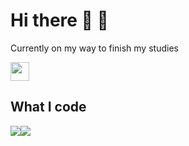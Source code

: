 # Hi there 🧐 👋

Currently on my way to finish my studies

<a href="https://www.linkedin.com/in/lev-pozniakoff-522263145/"><img height="30" src="https://github.com/WaylonWalker/WaylonWalker/blob/main/icon/linkedin.png?raw=true"></a>

## What I code
![](https://img.shields.io/badge/OS-Windows-informational?style=flat&logo=<LOGO_NAME>&logoColor=white&color=2bbc8a)![](https://img.shields.io/badge/OS-Linux-informational?style=flat&logo=<#0078D6>&logoColor=white&color=2bbc8a)




<!--
**pozniako16/pozniako16** is a ✨ _special_ ✨ repository because its `README.md` (this file) appears on your GitHub profile.

Here are some ideas to get you started:

- 🔭 I’m currently working on ...
- 🌱 I’m currently learning ...
- 👯 I’m looking to collaborate on ...
- 🤔 I’m looking for help with ...
- 💬 Ask me about ...
- 📫 How to reach me: ...
- 😄 Pronouns: ...
- ⚡ Fun fact: ...
-->
